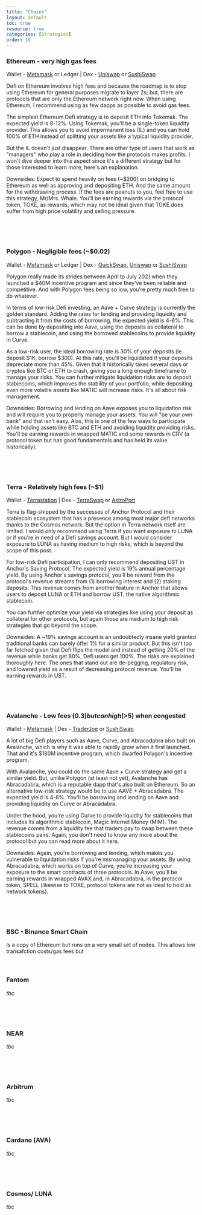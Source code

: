 ```yaml
---
title: "Chains"
layout: default
toc: true
resource: true 
categories: [Strategies] 
order: 10
---
```

### Ethereum - very high gas fees
Wallet - [Metamask](https://metamask.io/) or Ledger | Dex - [Uniswap](https://uniswap.org/) or [SushiSwap](https://sushi.com/)

Defi on Ethereum involves high fees and because the roadmap is to stop using Ethereum for general purposes migrate to layer 2s; but, 
there are protocols that are only the Ethereum network right now. When using Ethereum, I recommend using as few dapps as possible to avoid gas fees.

The simplest Ethereum Defi strategy is to deposit ETH into Tokemak. The expected yield is 8-12%. Using Tokemak, 
you'll be a single-token liquidity provider. This allows you to avoid impermanent loss (IL) and you can hold 
100% of ETH instead of splitting your assets like a typical liquidity provider.

But the IL doesn't just disappear. There are other type of users that work as "managers" who play a role 
in deciding how the protocols makes profits. I won't dive deeper into this aspect since it's a different 
strategy but for those interested to learn more, here's an explanation.

Downsides: Expect to spend heavily on fees (~$200) on bridging to Ethereum as well as approving and 
depositing ETH. And the same amount for the withdrawing process. If the fees are peanuts to you, feel 
free to use this strategy, Mr/Mrs. Whale. You'll be earning rewards via the protocol token, TOKE, as 
rewards, which may not be ideal given that TOKE does suffer from high price volatility and selling pressure.

<br><br><br>

### Polygon - Negligible fees (~$0.02)
Wallet - [Metamask](https://metamask.io/) or Ledger | Dex - [QuickSwap](https://metamask.io/), [Uniswap](https://uniswap.org/) or [SushiSwap](https://sushi.com/)

Polygon really made its strides between April to July 2021 when they launched a $40M incentive program and since they've been 
reliable and competitive. And with Polygon fees being so low, you’re pretty much free to do whatever.

In terms of low-risk Defi investing, an Aave + Curve strategy is currently the golden standard. 
Adding the rates for lending and providing liquidity and subtracting it from the costs of borrowing, 
the expected yield is 4-6%. This can be done by depositing into Aave, using the deposits as 
collateral to borrow a stablecoin, and using the borrowed stablecoins to provide liquidity in Curve.

As a low-risk user, the ideal borrowing rate is 30% of your deposits (ie. deposit $1K, borrow $300). 
At this rate, you'll be liquidated if your deposits depreciate more than 45%. Given that it 
historically takes several days or cryptos like BTC or ETH to crash, giving you a long enough 
timeframe to manage your risks. You can further mitigate liquidation risks are to deposit stablecoins, 
which improves the stability of your portfolio, while depositing even more volatile assets like 
MATIC will increase risks. It's all about risk management.

Downsides: Borrowing and lending on Aave exposes you to liquidation risk and will require you 
to properly manage your assets. You will "be your own bank" and that isn't easy. Alas, this is 
one of the few ways to participate while holding assets like BTC and ETH and avoiding liquidity 
providing risks. You'll be earning rewards in wrapped MATIC and some rewards in CRV (a protocol 
token but has good fundamentals and has held its value historically).

<br><br><br>

### Terra - Relatively high fees (~$1)

Wallet - [Terrastation](https://station.terra.money/) | Dex - [TerraSwap](https://terraswap.io/) or [AstroPort](https://astroport.fi/)

Terra is flag-shipped by the successes of Anchor Protocol and their stablecoin ecosystem that 
has a presence among most major defi networks thanks to the Cosmos network. But the option 
in Terra network itself are limited. I would only recommend using Terra if you want exposure 
to LUNA or if you're in need of a Defi savings account. But I would consider exposure to 
LUNA as having medium to high risks, which is beyond the scope of this post.

For low-risk Defi participation, I can only recommend depositing UST in Anchor's Saving 
Protocol. The expected yield is 19% annual percentage yield. By using Anchor's savings 
protocol, you'll be reward from the protocol's revenue streams from (1) borrowing 
interest and (2) staking deposits. This revenue comes from another feature in Anchor 
that allows users to deposit LUNA or ETH and borrow UST, the native algorithmic stablecoin.

You can further optimize your yield via strategies like using your deposit as collateral 
for other protocols, but again those are medium to high risk strategies that go beyond the scope.

Downsides: A ~19% savings account is an undoubtedly insane yield granted traditional 
banks can barely offer 1% for a similar product. But this isn't too far fetched given 
that Defi flips the model and instead of getting 20% of the revenue while banks get 
80%, Defi users get 100%. The risks are explained thoroughly here. The ones that stand 
out are de-pegging, regulatory risk, and lowered yield as a result of decreasing protocol 
revenue. You'll be earning rewards in UST.

<br><br><br>

### Avalanche - Low fees ($0.3) but can high (>$5) when congested

Wallet - [Metamask](https://metamask.io/) | Dex - [TraderJoe](https://traderjoexyz.com/home#/) or [SushiSwap](https://sushi.com/)

A lot of big Defi players such as Aave, Curve, and Abracadabra also built on Avalanche, 
which is why it was able to rapidly grow when it first launched. That and it's $180M 
incentive program, which dwarfed Polygon's incentive program.

With Avalanche, you could do the same Aave + Curve strategy and get a similar yield. 
But, unlike Polygon (at least not yet), Avalanche has Abracadabra, which is a reputable 
dapp that's also built on Ethereum. So an alternative low-risk strategy would be to 
use AAVE + Abracadabra. The expected yield is 4-6%. You'll be borrowing and lending 
on Aave and providing liquidity on Curve or Abracadabra.

Under the hood, you're using Curve to provide liquidity for stablecoins that includes 
its algorithmic stablecoin, Magic Internet Money (MIM). The revenue comes from a 
liquidity fee that traders pay to swap between these stablecoins pairs. Again, you 
don't need to know any more about the protocol but you can read more about it here.

Downsides: Again, you're borrowing and lending, which makes you vulnerable to 
liquidation risks if you're mismanaging your assets. By using Abracadabra, which 
works on top of Curve, you're increasing your exposure to the smart contracts of 
three protocols. In Aave, you'll be earning rewards in wrapped AVAX and, in 
Abracadabra, in the protocol token, SPELL (likewise to TOKE, protocol tokens 
are not as ideal to hold as network tokens).

<br><br><br>

### BSC - Binance Smart Chain
Is a copy of Ethereum but runs on a very small set of nodes. This allows low transafction costs/gas fees but 
<br><br><br>

### Fantom
_tbc_

<br><br><br>

### NEAR
_tbc_

<br><br><br>

### Arbitrum
_tbc_

<br><br><br>

### Cardano (AVA)
_tbc_

<br><br><br>

### Cosmos/ LUNA
_tbc_


